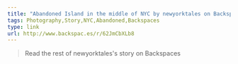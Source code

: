 ```yaml
---
title: "Abandoned Island in the middle of NYC by newyorktales on Backspaces"
tags: Photography,Story,NYC,Abandoned,Backspaces
type: link
url: http://www.backspac.es/r/62JmCbXLb8
---
```

<blockquote class="link_og_blockquote">Read the rest of newyorktales's story on Backspaces</blockquote>
<p></p>

